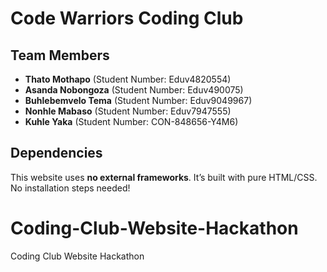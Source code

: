 # Code Warriors Coding Club

## Team Members
- **Thato Mothapo** (Student Number: Eduv4820554)
- **Asanda Nobongoza** (Student Number: Eduv490075)
- **Buhlebemvelo Tema** (Student Number: Eduv9049967)
- **Nonhle Mabaso** (Student Number: Eduv7947555)
- **Kuhle Yaka** (Student Number: CON-848656-Y4M6)


## Dependencies
This website uses **no external frameworks**. It’s built with pure HTML/CSS. No installation steps needed!

# Coding-Club-Website-Hackathon
Coding Club Website Hackathon

